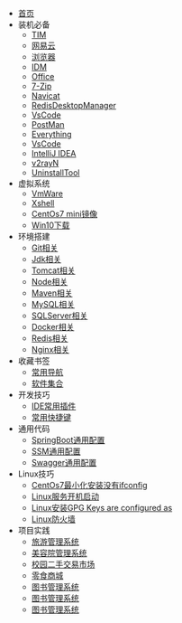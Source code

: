 * [首页](README.md)
* 装机必备
    * [TIM](https://office.qq.com/download.html)
    * [网易云](https://music.163.com/#/download)
    * [浏览器](https://www.centbrowser.com/)
    * [IDM]()
    * [Office]()
    * [7-Zip]()
    * [Navicat]()
    * [RedisDesktopManager](https://github.com/qishibo/AnotherRedisDesktopManager/)
    * [VsCode]()
    * [PostMan]()
    * [Everything]()
    * [VsCode]()
    * [IntelliJ IDEA]()
    * [v2rayN]()
    * [UninstallTool]()
* 虚拟系统
    * [VmWare]()
    * [Xshell](https://51.ruyo.net/test/download_xshell_xftp.html)
    * [CentOs7 mini镜像]()
    * [Win10下载]()
* 环境搭建
    * [Git相关](md/hjdj/Git相关.md)
    * [Jdk相关](md/hjdj/Jdk相关.md)
    * [Tomcat相关](md/hjdj/Tomcat相关.md)
    * [Node相关](md/hjdj/Node相关.md)
    * [Maven相关](md/hjdj/Maven相关.md)
    * [MySQL相关](md/hjdj/MYSQL相关.md)
    * [SQLServer相关](md/hjdj/SQLServer相关.md)
    * [Docker相关](md/hjdj/Docker相关.md)
    * [Redis相关]()
    * [Nginx相关]()
* 收藏书签
    * [常用导航](https://adzhp.cn/)
    * [软件集合](https://mp.weixin.qq.com/s/EWuGMCfj6EIosvzjdWh9Fw)
* 开发技巧
    * [IDE常用插件](md/kfjq/插件相关.md)
    * [常用快捷键](md/kfjq/常用快捷键.md)
* 通用代码
    * [SpringBoot通用配置]()
    * [SSM通用配置]()
    * [Swagger通用配置]()
* Linux技巧
    * [CentOs7最小化安装没有ifconfig](md/linuxjq/CentOs7最小化安装没有ifconfig.md)
    * [Linux服务开机启动](md/linuxjq/Linux下组件自启动相关步骤.md)
    * [Linux安装GPG Keys are configured as](https://cloud.tencent.com/developer/article/1940459)
    * [Linux防火墙]()
* 项目实践
    * [旅游管理系统](md/xmsj/旅游管理系统.md)
    * [美容院管理系统](md/xmsj/美容院管理系统.md)
    * [校园二手交易市场](md/xmsj/校园二手交易市场.md)
    * [零食商城](md/xmsj/零食商城.md)
    * [图书管理系统](md/xmsj/图书管理系统.md)
    * [图书管理系统](md/xmsj/图书管理系统.md)
    * [图书管理系统](md/xmsj/图书管理系统.md)